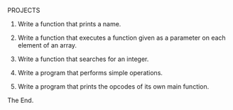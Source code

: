 PROJECTS

1. Write a function that prints a name.

2. Write a function that executes a function given as a parameter on each element of an array.

3. Write a function that searches for an integer.

4. Write a program that performs simple operations.

5. Write a program that prints the opcodes of its own main function.

The End.
